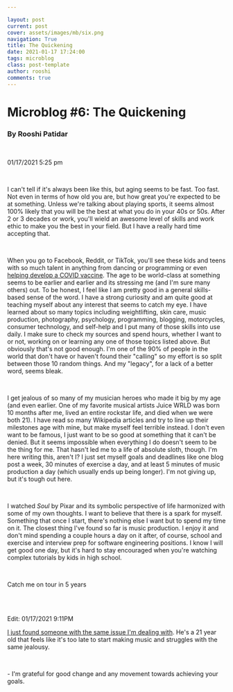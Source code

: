 ```yaml
---

layout: post
current: post
cover: assets/images/mb/six.png
navigation: True
title: The Quickening
date: 2021-01-17 17:24:00
tags: microblog
class: post-template
author: rooshi
comments: true
---
```

# Microblog #6: The Quickening
### By Rooshi Patidar
<br>

01/17/2021 5:25 pm

<br>

I can't tell if it's always been like this, but aging seems to be fast. Too fast. Not even in terms of how old you are, but how great you're expected to be at something. Unless we're talking about playing sports, it seems almost 100% likely that you will be the best at what you do in your 40s or 50s. After 2 or 3 decades or work, you'll wield an awesome level of skills and work ethic to make you the best in your field. But I have a really hard time accepting that.

<br>

When you go to Facebook, Reddit, or TikTok, you'll see these kids and teens with so much talent in anything from dancing or programming or even [helping develop a COVID vaccine](https://www.cnn.com/2020/10/18/us/anika-chebrolu-covid-treatment-award-scn-trnd/index.html). The age to be world-class at something seems to be earlier and earlier and its stressing me (and I'm sure many others) out. To be honest, I feel like I am pretty good in a general skills-based sense of the word. I have a strong curiosity and am quite good at teaching myself about any interest that seems to catch my eye. I have learned about so many topics including weightlifting, skin care, music production, photography, psychology, programming, blogging, motorcycles, consumer technology, and self-help and I put many of those skills into use daily. I make sure to check my sources and spend hours, whether I want to or not, working on or learning any one of those topics listed above. But obviously that's not good enough. I'm one of the 90% of people in the world that don't have or haven't found their "calling" so my effort is so split between those 10 random things. And my "legacy", for a lack of a better word, seems bleak.

<br>

I get jealous of so many of my musician heroes who made it big by my age (and even earlier. One of my favorite musical artists Juice WRLD was born 10 months after me, lived an entire rockstar life, and died when we were both 21). I have read so many Wikipedia articles and try to line up their milestones age with mine, but make myself feel terrible instead. I don't even want to be famous, I just want to be so good at something that it can't be denied. But it seems impossible when everything I do doesn't seem to be the thing for me. That hasn't led me to a life of absolute sloth, though. I'm here writing this, aren't I? I just set myself goals and deadlines like one blog post a week, 30 minutes of exercise a day, and at least 5 minutes of music production a day (which usually ends up being longer). I'm not giving up, but it's tough out here.

<br>

I watched *Soul* by Pixar and its symbolic perspective of life harmonized with some of my own thoughts. I want to believe that there is a spark for myself. Something that once I start, there's nothing else I want but to spend my time on it. The closest thing I've found so far is music production. I enjoy it and don't mind spending a couple hours a day on it after, of course, school and exercise and interview prep for software engineering positions. I know I will get good one day, but it's hard to stay encouraged when you're watching complex tutorials by kids in high school.

<br>

Catch me on tour in 5 years

<br>

<br>

Edit: 01/17/2021 9:11PM

[I just found someone with the same issue I'm dealing with](https://www.reddit.com/r/WeAreTheMusicMakers/comments/kzedrw/feeling_overwhelmingly_jealous_after_taking_a/). He's a 21 year old that feels like it's too late to start making music and struggles with the same jealousy. 

<br>

 \- I'm grateful for good change and any movement towards achieving your goals.

<br>